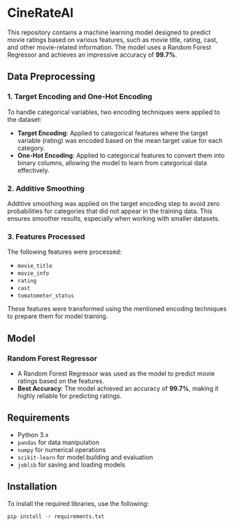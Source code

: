 # CineRateAI

This repository contains a machine learning model designed to predict movie ratings based on various features, such as movie title, rating, cast, and other movie-related information. The model uses a Random Forest Regressor and achieves an impressive accuracy of **99.7%**.

## Data Preprocessing

### 1. **Target Encoding and One-Hot Encoding**
To handle categorical variables, two encoding techniques were applied to the dataset:

- **Target Encoding**: Applied to categorical features where the target variable (rating) was encoded based on the mean target value for each category.
- **One-Hot Encoding**: Applied to categorical features to convert them into binary columns, allowing the model to learn from categorical data effectively.

### 2. **Additive Smoothing**
Additive smoothing was applied on the target encoding step to avoid zero probabilities for categories that did not appear in the training data. This ensures smoother results, especially when working with smaller datasets.

### 3. **Features Processed**
The following features were processed:
- `movie_title`
- `movie_info`
- `rating`
- `cast`
- `tomatometer_status`

These features were transformed using the mentioned encoding techniques to prepare them for model training.

## Model

### **Random Forest Regressor**
- A Random Forest Regressor was used as the model to predict movie ratings based on the features.
- **Best Accuracy**: The model achieved an accuracy of **99.7%**, making it highly reliable for predicting ratings.

## Requirements

- Python 3.x
- `pandas` for data manipulation
- `numpy` for numerical operations
- `scikit-learn` for model building and evaluation
- `joblib` for saving and loading models

## Installation

To install the required libraries, use the following:

```bash
pip install -r requirements.txt
